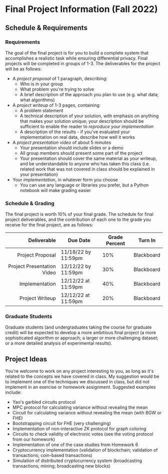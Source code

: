 # Final Project Information (Fall 2022)

## Schedule & Requirements

### Requirements

The goal of the final project is for you to build a complete system that accomplishes a realistic task while ensuring differential privacy. Final projects will be completed in groups of 1-3. The deliverables for the project will be as follows:

- A *project proposal* of 1 paragraph, describing:
  - Who is in your group
  - What problem you're trying to solve
  - A brief description of the approach you plan to use (e.g. what data; what algorithms)
- A *project writeup* of 1-3 pages, containing:
  - A problem statement
  - A technical description of your solution, with emphasis on anything that makes your solution unique; your description should be sufficient to enable the reader to *reproduce your implementation*
  - A description of the results - if you've evaluated your implementation on real data, describe how well it works
- A *project presentation video* of about 5 minutes
  - Your presentation should include slides or a demo
  - All group members should present some part of the project
  - Your presentation should cover the same material as your writeup, and be understandable to anyone who has taken this class (i.e. related work that was not covered in class should be explained in your presentation)
- Your *implementation*, in whatever form you choose
  - You can use any language or libraries you prefer, but a Python notebook will make grading easier

### Schedule & Grading

The final project is worth 10% of your final grade. The schedule for final project deliverables, and the contribution of each one to the grade you receive for the final project, are as follows:

| Deliverable                | Due Date                      | Grade Percent | Turn In    |
| ---------------------:     | ----------------------------- | ------------- | ---------- |
| Project Proposal           | 11/18/22 by 11:59pm           | 10%           | Blackboard |
| Project Presentation Video | 12/12/22 by 11:59pm           | 30%           | Blackboard |
| Implementation             | 12/12/22 at 11:59pm           | 40%           | Blackboard |
| Project Writeup            | 12/12/22 at 11:59pm           | 20%           | Blackboard |


### Graduate Students

Graduate students (and undergraduates taking the course for graduate credit) will be expected to develop a more ambitious final project (a more sophisticated algorithm or approach; a larger or more challenging dataset; or a more detailed analysis of experimental results).

## Project Ideas

You're welcome to work on any project interesting to you, as long as it's related to the concepts we have covered in class. My suggestion would be to implement one of the techniques we discussed in class, but did not implement in an exercise or homework assignment. Suggested examples include:

- Yao's garbled circuits protocol
- MPC protocol for calculating variance without revealing the mean
- Circuit for calculating variance without revealing the mean (with BGW or FHE)
- Bootstrapping circuit for FHE (very challenging)
- Implementation of non-interactive ZK protocol for graph coloring
- Circuits to check validity of electronic votes (see the voting protocol from our homework)
- Implementation of one of the case studies from Homework 6
- Cryptocurrency implementation (validation of blockchain; validation of transactions; coin-based transactions)
- Simulation of distributed cryptocurrency system (broadcasting transactions; mining; broadcasting new blocks)

